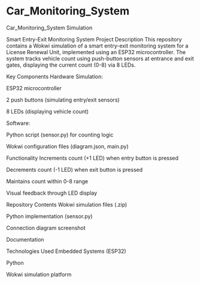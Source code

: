 # Car_Monitoring_System
Car_Monitoring_System Simulation 

Smart Entry-Exit Monitoring System
Project Description
This repository contains a Wokwi simulation of a smart entry-exit monitoring system for a License Renewal Unit, implemented using an ESP32 microcontroller. The system tracks vehicle count using push-button sensors at entrance and exit gates, displaying the current count (0-8) via 8 LEDs.

Key Components
Hardware Simulation:

ESP32 microcontroller

2 push buttons (simulating entry/exit sensors)

8 LEDs (displaying vehicle count)

Software:

Python script (sensor.py) for counting logic

Wokwi configuration files (diagram.json, main.py)

Functionality
Increments count (+1 LED) when entry button is pressed

Decrements count (-1 LED) when exit button is pressed

Maintains count within 0-8 range

Visual feedback through LED display

Repository Contents
Wokwi simulation files (.zip)

Python implementation (sensor.py)

Connection diagram screenshot

Documentation

Technologies Used
Embedded Systems (ESP32)

Python

Wokwi simulation platform
